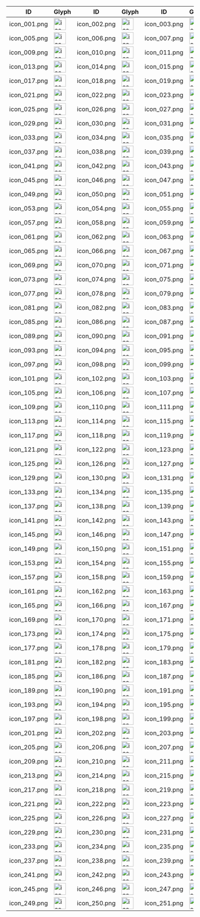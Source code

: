 | ID | Glyph | ID | Glyph | ID | Glyph | ID | Glyph |
|----|-------|----|-------|----|-------|----|-------|
| icon_001.png | <img alt='icon_001.png' src='glyphs/icon_001.png' width='32px'> | icon_002.png | <img alt='icon_002.png' src='glyphs/icon_002.png' width='32px'> | icon_003.png | <img alt='icon_003.png' src='glyphs/icon_003.png' width='32px'> | icon_004.png | <img alt='icon_004.png' src='glyphs/icon_004.png' width='32px'> |
| icon_005.png | <img alt='icon_005.png' src='glyphs/icon_005.png' width='32px'> | icon_006.png | <img alt='icon_006.png' src='glyphs/icon_006.png' width='32px'> | icon_007.png | <img alt='icon_007.png' src='glyphs/icon_007.png' width='32px'> | icon_008.png | <img alt='icon_008.png' src='glyphs/icon_008.png' width='32px'> |
| icon_009.png | <img alt='icon_009.png' src='glyphs/icon_009.png' width='32px'> | icon_010.png | <img alt='icon_010.png' src='glyphs/icon_010.png' width='32px'> | icon_011.png | <img alt='icon_011.png' src='glyphs/icon_011.png' width='32px'> | icon_012.png | <img alt='icon_012.png' src='glyphs/icon_012.png' width='32px'> |
| icon_013.png | <img alt='icon_013.png' src='glyphs/icon_013.png' width='32px'> | icon_014.png | <img alt='icon_014.png' src='glyphs/icon_014.png' width='32px'> | icon_015.png | <img alt='icon_015.png' src='glyphs/icon_015.png' width='32px'> | icon_016.png | <img alt='icon_016.png' src='glyphs/icon_016.png' width='32px'> |
| icon_017.png | <img alt='icon_017.png' src='glyphs/icon_017.png' width='32px'> | icon_018.png | <img alt='icon_018.png' src='glyphs/icon_018.png' width='32px'> | icon_019.png | <img alt='icon_019.png' src='glyphs/icon_019.png' width='32px'> | icon_020.png | <img alt='icon_020.png' src='glyphs/icon_020.png' width='32px'> |
| icon_021.png | <img alt='icon_021.png' src='glyphs/icon_021.png' width='32px'> | icon_022.png | <img alt='icon_022.png' src='glyphs/icon_022.png' width='32px'> | icon_023.png | <img alt='icon_023.png' src='glyphs/icon_023.png' width='32px'> | icon_024.png | <img alt='icon_024.png' src='glyphs/icon_024.png' width='32px'> |
| icon_025.png | <img alt='icon_025.png' src='glyphs/icon_025.png' width='32px'> | icon_026.png | <img alt='icon_026.png' src='glyphs/icon_026.png' width='32px'> | icon_027.png | <img alt='icon_027.png' src='glyphs/icon_027.png' width='32px'> | icon_028.png | <img alt='icon_028.png' src='glyphs/icon_028.png' width='32px'> |
| icon_029.png | <img alt='icon_029.png' src='glyphs/icon_029.png' width='32px'> | icon_030.png | <img alt='icon_030.png' src='glyphs/icon_030.png' width='32px'> | icon_031.png | <img alt='icon_031.png' src='glyphs/icon_031.png' width='32px'> | icon_032.png | <img alt='icon_032.png' src='glyphs/icon_032.png' width='32px'> |
| icon_033.png | <img alt='icon_033.png' src='glyphs/icon_033.png' width='32px'> | icon_034.png | <img alt='icon_034.png' src='glyphs/icon_034.png' width='32px'> | icon_035.png | <img alt='icon_035.png' src='glyphs/icon_035.png' width='32px'> | icon_036.png | <img alt='icon_036.png' src='glyphs/icon_036.png' width='32px'> |
| icon_037.png | <img alt='icon_037.png' src='glyphs/icon_037.png' width='32px'> | icon_038.png | <img alt='icon_038.png' src='glyphs/icon_038.png' width='32px'> | icon_039.png | <img alt='icon_039.png' src='glyphs/icon_039.png' width='32px'> | icon_040.png | <img alt='icon_040.png' src='glyphs/icon_040.png' width='32px'> |
| icon_041.png | <img alt='icon_041.png' src='glyphs/icon_041.png' width='32px'> | icon_042.png | <img alt='icon_042.png' src='glyphs/icon_042.png' width='32px'> | icon_043.png | <img alt='icon_043.png' src='glyphs/icon_043.png' width='32px'> | icon_044.png | <img alt='icon_044.png' src='glyphs/icon_044.png' width='32px'> |
| icon_045.png | <img alt='icon_045.png' src='glyphs/icon_045.png' width='32px'> | icon_046.png | <img alt='icon_046.png' src='glyphs/icon_046.png' width='32px'> | icon_047.png | <img alt='icon_047.png' src='glyphs/icon_047.png' width='32px'> | icon_048.png | <img alt='icon_048.png' src='glyphs/icon_048.png' width='32px'> |
| icon_049.png | <img alt='icon_049.png' src='glyphs/icon_049.png' width='32px'> | icon_050.png | <img alt='icon_050.png' src='glyphs/icon_050.png' width='32px'> | icon_051.png | <img alt='icon_051.png' src='glyphs/icon_051.png' width='32px'> | icon_052.png | <img alt='icon_052.png' src='glyphs/icon_052.png' width='32px'> |
| icon_053.png | <img alt='icon_053.png' src='glyphs/icon_053.png' width='32px'> | icon_054.png | <img alt='icon_054.png' src='glyphs/icon_054.png' width='32px'> | icon_055.png | <img alt='icon_055.png' src='glyphs/icon_055.png' width='32px'> | icon_056.png | <img alt='icon_056.png' src='glyphs/icon_056.png' width='32px'> |
| icon_057.png | <img alt='icon_057.png' src='glyphs/icon_057.png' width='32px'> | icon_058.png | <img alt='icon_058.png' src='glyphs/icon_058.png' width='32px'> | icon_059.png | <img alt='icon_059.png' src='glyphs/icon_059.png' width='32px'> | icon_060.png | <img alt='icon_060.png' src='glyphs/icon_060.png' width='32px'> |
| icon_061.png | <img alt='icon_061.png' src='glyphs/icon_061.png' width='32px'> | icon_062.png | <img alt='icon_062.png' src='glyphs/icon_062.png' width='32px'> | icon_063.png | <img alt='icon_063.png' src='glyphs/icon_063.png' width='32px'> | icon_064.png | <img alt='icon_064.png' src='glyphs/icon_064.png' width='32px'> |
| icon_065.png | <img alt='icon_065.png' src='glyphs/icon_065.png' width='32px'> | icon_066.png | <img alt='icon_066.png' src='glyphs/icon_066.png' width='32px'> | icon_067.png | <img alt='icon_067.png' src='glyphs/icon_067.png' width='32px'> | icon_068.png | <img alt='icon_068.png' src='glyphs/icon_068.png' width='32px'> |
| icon_069.png | <img alt='icon_069.png' src='glyphs/icon_069.png' width='32px'> | icon_070.png | <img alt='icon_070.png' src='glyphs/icon_070.png' width='32px'> | icon_071.png | <img alt='icon_071.png' src='glyphs/icon_071.png' width='32px'> | icon_072.png | <img alt='icon_072.png' src='glyphs/icon_072.png' width='32px'> |
| icon_073.png | <img alt='icon_073.png' src='glyphs/icon_073.png' width='32px'> | icon_074.png | <img alt='icon_074.png' src='glyphs/icon_074.png' width='32px'> | icon_075.png | <img alt='icon_075.png' src='glyphs/icon_075.png' width='32px'> | icon_076.png | <img alt='icon_076.png' src='glyphs/icon_076.png' width='32px'> |
| icon_077.png | <img alt='icon_077.png' src='glyphs/icon_077.png' width='32px'> | icon_078.png | <img alt='icon_078.png' src='glyphs/icon_078.png' width='32px'> | icon_079.png | <img alt='icon_079.png' src='glyphs/icon_079.png' width='32px'> | icon_080.png | <img alt='icon_080.png' src='glyphs/icon_080.png' width='32px'> |
| icon_081.png | <img alt='icon_081.png' src='glyphs/icon_081.png' width='32px'> | icon_082.png | <img alt='icon_082.png' src='glyphs/icon_082.png' width='32px'> | icon_083.png | <img alt='icon_083.png' src='glyphs/icon_083.png' width='32px'> | icon_084.png | <img alt='icon_084.png' src='glyphs/icon_084.png' width='32px'> |
| icon_085.png | <img alt='icon_085.png' src='glyphs/icon_085.png' width='32px'> | icon_086.png | <img alt='icon_086.png' src='glyphs/icon_086.png' width='32px'> | icon_087.png | <img alt='icon_087.png' src='glyphs/icon_087.png' width='32px'> | icon_088.png | <img alt='icon_088.png' src='glyphs/icon_088.png' width='32px'> |
| icon_089.png | <img alt='icon_089.png' src='glyphs/icon_089.png' width='32px'> | icon_090.png | <img alt='icon_090.png' src='glyphs/icon_090.png' width='32px'> | icon_091.png | <img alt='icon_091.png' src='glyphs/icon_091.png' width='32px'> | icon_092.png | <img alt='icon_092.png' src='glyphs/icon_092.png' width='32px'> |
| icon_093.png | <img alt='icon_093.png' src='glyphs/icon_093.png' width='32px'> | icon_094.png | <img alt='icon_094.png' src='glyphs/icon_094.png' width='32px'> | icon_095.png | <img alt='icon_095.png' src='glyphs/icon_095.png' width='32px'> | icon_096.png | <img alt='icon_096.png' src='glyphs/icon_096.png' width='32px'> |
| icon_097.png | <img alt='icon_097.png' src='glyphs/icon_097.png' width='32px'> | icon_098.png | <img alt='icon_098.png' src='glyphs/icon_098.png' width='32px'> | icon_099.png | <img alt='icon_099.png' src='glyphs/icon_099.png' width='32px'> | icon_100.png | <img alt='icon_100.png' src='glyphs/icon_100.png' width='32px'> |
| icon_101.png | <img alt='icon_101.png' src='glyphs/icon_101.png' width='32px'> | icon_102.png | <img alt='icon_102.png' src='glyphs/icon_102.png' width='32px'> | icon_103.png | <img alt='icon_103.png' src='glyphs/icon_103.png' width='32px'> | icon_104.png | <img alt='icon_104.png' src='glyphs/icon_104.png' width='32px'> |
| icon_105.png | <img alt='icon_105.png' src='glyphs/icon_105.png' width='32px'> | icon_106.png | <img alt='icon_106.png' src='glyphs/icon_106.png' width='32px'> | icon_107.png | <img alt='icon_107.png' src='glyphs/icon_107.png' width='32px'> | icon_108.png | <img alt='icon_108.png' src='glyphs/icon_108.png' width='32px'> |
| icon_109.png | <img alt='icon_109.png' src='glyphs/icon_109.png' width='32px'> | icon_110.png | <img alt='icon_110.png' src='glyphs/icon_110.png' width='32px'> | icon_111.png | <img alt='icon_111.png' src='glyphs/icon_111.png' width='32px'> | icon_112.png | <img alt='icon_112.png' src='glyphs/icon_112.png' width='32px'> |
| icon_113.png | <img alt='icon_113.png' src='glyphs/icon_113.png' width='32px'> | icon_114.png | <img alt='icon_114.png' src='glyphs/icon_114.png' width='32px'> | icon_115.png | <img alt='icon_115.png' src='glyphs/icon_115.png' width='32px'> | icon_116.png | <img alt='icon_116.png' src='glyphs/icon_116.png' width='32px'> |
| icon_117.png | <img alt='icon_117.png' src='glyphs/icon_117.png' width='32px'> | icon_118.png | <img alt='icon_118.png' src='glyphs/icon_118.png' width='32px'> | icon_119.png | <img alt='icon_119.png' src='glyphs/icon_119.png' width='32px'> | icon_120.png | <img alt='icon_120.png' src='glyphs/icon_120.png' width='32px'> |
| icon_121.png | <img alt='icon_121.png' src='glyphs/icon_121.png' width='32px'> | icon_122.png | <img alt='icon_122.png' src='glyphs/icon_122.png' width='32px'> | icon_123.png | <img alt='icon_123.png' src='glyphs/icon_123.png' width='32px'> | icon_124.png | <img alt='icon_124.png' src='glyphs/icon_124.png' width='32px'> |
| icon_125.png | <img alt='icon_125.png' src='glyphs/icon_125.png' width='32px'> | icon_126.png | <img alt='icon_126.png' src='glyphs/icon_126.png' width='32px'> | icon_127.png | <img alt='icon_127.png' src='glyphs/icon_127.png' width='32px'> | icon_128.png | <img alt='icon_128.png' src='glyphs/icon_128.png' width='32px'> |
| icon_129.png | <img alt='icon_129.png' src='glyphs/icon_129.png' width='32px'> | icon_130.png | <img alt='icon_130.png' src='glyphs/icon_130.png' width='32px'> | icon_131.png | <img alt='icon_131.png' src='glyphs/icon_131.png' width='32px'> | icon_132.png | <img alt='icon_132.png' src='glyphs/icon_132.png' width='32px'> |
| icon_133.png | <img alt='icon_133.png' src='glyphs/icon_133.png' width='32px'> | icon_134.png | <img alt='icon_134.png' src='glyphs/icon_134.png' width='32px'> | icon_135.png | <img alt='icon_135.png' src='glyphs/icon_135.png' width='32px'> | icon_136.png | <img alt='icon_136.png' src='glyphs/icon_136.png' width='32px'> |
| icon_137.png | <img alt='icon_137.png' src='glyphs/icon_137.png' width='32px'> | icon_138.png | <img alt='icon_138.png' src='glyphs/icon_138.png' width='32px'> | icon_139.png | <img alt='icon_139.png' src='glyphs/icon_139.png' width='32px'> | icon_140.png | <img alt='icon_140.png' src='glyphs/icon_140.png' width='32px'> |
| icon_141.png | <img alt='icon_141.png' src='glyphs/icon_141.png' width='32px'> | icon_142.png | <img alt='icon_142.png' src='glyphs/icon_142.png' width='32px'> | icon_143.png | <img alt='icon_143.png' src='glyphs/icon_143.png' width='32px'> | icon_144.png | <img alt='icon_144.png' src='glyphs/icon_144.png' width='32px'> |
| icon_145.png | <img alt='icon_145.png' src='glyphs/icon_145.png' width='32px'> | icon_146.png | <img alt='icon_146.png' src='glyphs/icon_146.png' width='32px'> | icon_147.png | <img alt='icon_147.png' src='glyphs/icon_147.png' width='32px'> | icon_148.png | <img alt='icon_148.png' src='glyphs/icon_148.png' width='32px'> |
| icon_149.png | <img alt='icon_149.png' src='glyphs/icon_149.png' width='32px'> | icon_150.png | <img alt='icon_150.png' src='glyphs/icon_150.png' width='32px'> | icon_151.png | <img alt='icon_151.png' src='glyphs/icon_151.png' width='32px'> | icon_152.png | <img alt='icon_152.png' src='glyphs/icon_152.png' width='32px'> |
| icon_153.png | <img alt='icon_153.png' src='glyphs/icon_153.png' width='32px'> | icon_154.png | <img alt='icon_154.png' src='glyphs/icon_154.png' width='32px'> | icon_155.png | <img alt='icon_155.png' src='glyphs/icon_155.png' width='32px'> | icon_156.png | <img alt='icon_156.png' src='glyphs/icon_156.png' width='32px'> |
| icon_157.png | <img alt='icon_157.png' src='glyphs/icon_157.png' width='32px'> | icon_158.png | <img alt='icon_158.png' src='glyphs/icon_158.png' width='32px'> | icon_159.png | <img alt='icon_159.png' src='glyphs/icon_159.png' width='32px'> | icon_160.png | <img alt='icon_160.png' src='glyphs/icon_160.png' width='32px'> |
| icon_161.png | <img alt='icon_161.png' src='glyphs/icon_161.png' width='32px'> | icon_162.png | <img alt='icon_162.png' src='glyphs/icon_162.png' width='32px'> | icon_163.png | <img alt='icon_163.png' src='glyphs/icon_163.png' width='32px'> | icon_164.png | <img alt='icon_164.png' src='glyphs/icon_164.png' width='32px'> |
| icon_165.png | <img alt='icon_165.png' src='glyphs/icon_165.png' width='32px'> | icon_166.png | <img alt='icon_166.png' src='glyphs/icon_166.png' width='32px'> | icon_167.png | <img alt='icon_167.png' src='glyphs/icon_167.png' width='32px'> | icon_168.png | <img alt='icon_168.png' src='glyphs/icon_168.png' width='32px'> |
| icon_169.png | <img alt='icon_169.png' src='glyphs/icon_169.png' width='32px'> | icon_170.png | <img alt='icon_170.png' src='glyphs/icon_170.png' width='32px'> | icon_171.png | <img alt='icon_171.png' src='glyphs/icon_171.png' width='32px'> | icon_172.png | <img alt='icon_172.png' src='glyphs/icon_172.png' width='32px'> |
| icon_173.png | <img alt='icon_173.png' src='glyphs/icon_173.png' width='32px'> | icon_174.png | <img alt='icon_174.png' src='glyphs/icon_174.png' width='32px'> | icon_175.png | <img alt='icon_175.png' src='glyphs/icon_175.png' width='32px'> | icon_176.png | <img alt='icon_176.png' src='glyphs/icon_176.png' width='32px'> |
| icon_177.png | <img alt='icon_177.png' src='glyphs/icon_177.png' width='32px'> | icon_178.png | <img alt='icon_178.png' src='glyphs/icon_178.png' width='32px'> | icon_179.png | <img alt='icon_179.png' src='glyphs/icon_179.png' width='32px'> | icon_180.png | <img alt='icon_180.png' src='glyphs/icon_180.png' width='32px'> |
| icon_181.png | <img alt='icon_181.png' src='glyphs/icon_181.png' width='32px'> | icon_182.png | <img alt='icon_182.png' src='glyphs/icon_182.png' width='32px'> | icon_183.png | <img alt='icon_183.png' src='glyphs/icon_183.png' width='32px'> | icon_184.png | <img alt='icon_184.png' src='glyphs/icon_184.png' width='32px'> |
| icon_185.png | <img alt='icon_185.png' src='glyphs/icon_185.png' width='32px'> | icon_186.png | <img alt='icon_186.png' src='glyphs/icon_186.png' width='32px'> | icon_187.png | <img alt='icon_187.png' src='glyphs/icon_187.png' width='32px'> | icon_188.png | <img alt='icon_188.png' src='glyphs/icon_188.png' width='32px'> |
| icon_189.png | <img alt='icon_189.png' src='glyphs/icon_189.png' width='32px'> | icon_190.png | <img alt='icon_190.png' src='glyphs/icon_190.png' width='32px'> | icon_191.png | <img alt='icon_191.png' src='glyphs/icon_191.png' width='32px'> | icon_192.png | <img alt='icon_192.png' src='glyphs/icon_192.png' width='32px'> |
| icon_193.png | <img alt='icon_193.png' src='glyphs/icon_193.png' width='32px'> | icon_194.png | <img alt='icon_194.png' src='glyphs/icon_194.png' width='32px'> | icon_195.png | <img alt='icon_195.png' src='glyphs/icon_195.png' width='32px'> | icon_196.png | <img alt='icon_196.png' src='glyphs/icon_196.png' width='32px'> |
| icon_197.png | <img alt='icon_197.png' src='glyphs/icon_197.png' width='32px'> | icon_198.png | <img alt='icon_198.png' src='glyphs/icon_198.png' width='32px'> | icon_199.png | <img alt='icon_199.png' src='glyphs/icon_199.png' width='32px'> | icon_200.png | <img alt='icon_200.png' src='glyphs/icon_200.png' width='32px'> |
| icon_201.png | <img alt='icon_201.png' src='glyphs/icon_201.png' width='32px'> | icon_202.png | <img alt='icon_202.png' src='glyphs/icon_202.png' width='32px'> | icon_203.png | <img alt='icon_203.png' src='glyphs/icon_203.png' width='32px'> | icon_204.png | <img alt='icon_204.png' src='glyphs/icon_204.png' width='32px'> |
| icon_205.png | <img alt='icon_205.png' src='glyphs/icon_205.png' width='32px'> | icon_206.png | <img alt='icon_206.png' src='glyphs/icon_206.png' width='32px'> | icon_207.png | <img alt='icon_207.png' src='glyphs/icon_207.png' width='32px'> | icon_208.png | <img alt='icon_208.png' src='glyphs/icon_208.png' width='32px'> |
| icon_209.png | <img alt='icon_209.png' src='glyphs/icon_209.png' width='32px'> | icon_210.png | <img alt='icon_210.png' src='glyphs/icon_210.png' width='32px'> | icon_211.png | <img alt='icon_211.png' src='glyphs/icon_211.png' width='32px'> | icon_212.png | <img alt='icon_212.png' src='glyphs/icon_212.png' width='32px'> |
| icon_213.png | <img alt='icon_213.png' src='glyphs/icon_213.png' width='32px'> | icon_214.png | <img alt='icon_214.png' src='glyphs/icon_214.png' width='32px'> | icon_215.png | <img alt='icon_215.png' src='glyphs/icon_215.png' width='32px'> | icon_216.png | <img alt='icon_216.png' src='glyphs/icon_216.png' width='32px'> |
| icon_217.png | <img alt='icon_217.png' src='glyphs/icon_217.png' width='32px'> | icon_218.png | <img alt='icon_218.png' src='glyphs/icon_218.png' width='32px'> | icon_219.png | <img alt='icon_219.png' src='glyphs/icon_219.png' width='32px'> | icon_220.png | <img alt='icon_220.png' src='glyphs/icon_220.png' width='32px'> |
| icon_221.png | <img alt='icon_221.png' src='glyphs/icon_221.png' width='32px'> | icon_222.png | <img alt='icon_222.png' src='glyphs/icon_222.png' width='32px'> | icon_223.png | <img alt='icon_223.png' src='glyphs/icon_223.png' width='32px'> | icon_224.png | <img alt='icon_224.png' src='glyphs/icon_224.png' width='32px'> |
| icon_225.png | <img alt='icon_225.png' src='glyphs/icon_225.png' width='32px'> | icon_226.png | <img alt='icon_226.png' src='glyphs/icon_226.png' width='32px'> | icon_227.png | <img alt='icon_227.png' src='glyphs/icon_227.png' width='32px'> | icon_228.png | <img alt='icon_228.png' src='glyphs/icon_228.png' width='32px'> |
| icon_229.png | <img alt='icon_229.png' src='glyphs/icon_229.png' width='32px'> | icon_230.png | <img alt='icon_230.png' src='glyphs/icon_230.png' width='32px'> | icon_231.png | <img alt='icon_231.png' src='glyphs/icon_231.png' width='32px'> | icon_232.png | <img alt='icon_232.png' src='glyphs/icon_232.png' width='32px'> |
| icon_233.png | <img alt='icon_233.png' src='glyphs/icon_233.png' width='32px'> | icon_234.png | <img alt='icon_234.png' src='glyphs/icon_234.png' width='32px'> | icon_235.png | <img alt='icon_235.png' src='glyphs/icon_235.png' width='32px'> | icon_236.png | <img alt='icon_236.png' src='glyphs/icon_236.png' width='32px'> |
| icon_237.png | <img alt='icon_237.png' src='glyphs/icon_237.png' width='32px'> | icon_238.png | <img alt='icon_238.png' src='glyphs/icon_238.png' width='32px'> | icon_239.png | <img alt='icon_239.png' src='glyphs/icon_239.png' width='32px'> | icon_240.png | <img alt='icon_240.png' src='glyphs/icon_240.png' width='32px'> |
| icon_241.png | <img alt='icon_241.png' src='glyphs/icon_241.png' width='32px'> | icon_242.png | <img alt='icon_242.png' src='glyphs/icon_242.png' width='32px'> | icon_243.png | <img alt='icon_243.png' src='glyphs/icon_243.png' width='32px'> | icon_244.png | <img alt='icon_244.png' src='glyphs/icon_244.png' width='32px'> |
| icon_245.png | <img alt='icon_245.png' src='glyphs/icon_245.png' width='32px'> | icon_246.png | <img alt='icon_246.png' src='glyphs/icon_246.png' width='32px'> | icon_247.png | <img alt='icon_247.png' src='glyphs/icon_247.png' width='32px'> | icon_248.png | <img alt='icon_248.png' src='glyphs/icon_248.png' width='32px'> |
| icon_249.png | <img alt='icon_249.png' src='glyphs/icon_249.png' width='32px'> | icon_250.png | <img alt='icon_250.png' src='glyphs/icon_250.png' width='32px'> | icon_251.png | <img alt='icon_251.png' src='glyphs/icon_251.png' width='32px'> | icon_252.png | <img alt='icon_252.png' src='glyphs/icon_252.png' width='32px'> |
